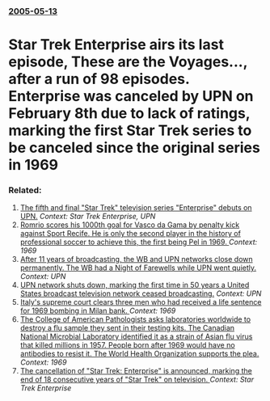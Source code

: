 ### [2005-05-13](/news/2005/05/13/index.md)

#  Star Trek Enterprise airs its last episode, These are the Voyages..., after a run of 98 episodes. Enterprise was canceled by UPN on February 8th due to lack of ratings, marking the first Star Trek series to be canceled since the original series in 1969




### Related:

1. [ The fifth and final "Star Trek" television series "Enterprise" debuts on UPN.](/news/2001/09/26/the-fifth-and-final-star-trek-television-series-enterprise-debuts-on-upn.md) _Context: Star Trek Enterprise, UPN_
2. [ Romrio scores his 1000th goal for Vasco da Gama by penalty kick against Sport Recife. He is only the second player in the history of professional soccer to achieve this, the first being Pel in 1969. ](/news/2007/05/20/romario-scores-his-1000th-goal-for-vasco-da-gama-by-penalty-kick-against-sport-recife-he-is-only-the-second-player-in-the-history-of-profe.md) _Context: 1969_
3. [ After 11 years of broadcasting, the WB and UPN networks close down permanently. The WB had a Night of Farewells while UPN went quietly.](/news/2006/09/17/after-11-years-of-broadcasting-the-wb-and-upn-networks-close-down-permanently-the-wb-had-a-night-of-farewells-while-upn-went-quietly.md) _Context: UPN_
4. [ UPN network shuts down, marking the first time in 50 years a United States broadcast television network ceased broadcasting.](/news/2006/09/15/upn-network-shuts-down-marking-the-first-time-in-50-years-a-united-states-broadcast-television-network-ceased-broadcasting.md) _Context: UPN_
5. [ Italy's supreme court clears three men who had received a life sentence for 1969 bombing in Milan bank. ](/news/2005/05/4/italy-s-supreme-court-clears-three-men-who-had-received-a-life-sentence-for-1969-bombing-in-milan-bank.md) _Context: 1969_
6. [ The College of American Pathologists asks laboratories worldwide to destroy a flu sample they sent in their testing kits. The Canadian National Microbial Laboratory identified it as a strain of Asian flu virus that killed millions in 1957. People born after 1969 would have no antibodies to resist it. The World Health Organization supports the plea. ](/news/2005/04/13/the-college-of-american-pathologists-asks-laboratories-worldwide-to-destroy-a-flu-sample-they-sent-in-their-testing-kits-the-canadian-nati.md) _Context: 1969_
7. [ The cancellation of "Star Trek: Enterprise" is announced, marking the end of 18 consecutive years of "Star Trek" on television. ](/news/2005/02/2/the-cancellation-of-star-trek-enterprise-is-announced-marking-the-end-of-18-consecutive-years-of-star-trek-on-television.md) _Context: Star Trek Enterprise_
